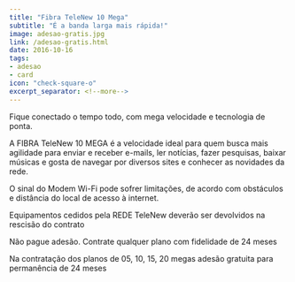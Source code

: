 ```yaml
---
title: "Fibra TeleNew 10 Mega"
subtitle: "É a banda larga mais rápida!"
image: adesao-gratis.jpg
link: /adesao-gratis.html
date: 2016-10-16
tags:
- adesao
- card
icon: "check-square-o"
excerpt_separator: <!--more-->
---
```


Fique conectado o tempo todo, com mega velocidade e tecnologia de ponta.

A FIBRA TeleNew 10 MEGA é a velocidade ideal para quem busca mais agilidade para enviar e receber e-mails, ler notícias, fazer pesquisas, baixar músicas e gosta de navegar por diversos sites e conhecer as novidades da rede.
<!--more-->
O sinal do Modem Wi-Fi pode sofrer limitações, de acordo com obstáculos e distância do local de acesso à internet.

Equipamentos cedidos pela REDE TeleNew deverão ser devolvidos na rescisão do contrato

Não pague adesão. Contrate qualquer plano com fidelidade de 24 meses

Na contratação dos planos de 05, 10, 15, 20 megas adesão gratuita para permanência de 24 meses
